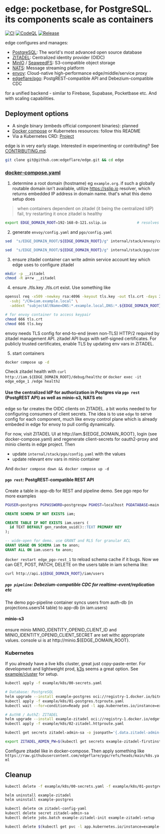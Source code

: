 # edge: pocketbase, for PostgreSQL. its components scale as containers

[![CI](https://github.com/edgeflare/edge/actions/workflows/ci.yml/badge.svg)](https://github.com/edgeflare/edge/actions/workflows/ci.yml)
[![CodeQL](https://github.com/edgeflare/edge/actions/workflows/codeql.yml/badge.svg)](https://github.com/edgeflare/edge/actions/workflows/codeql.yml)
[![Release](https://github.com/edgeflare/edge/actions/workflows/release.yml/badge.svg)](https://github.com/edgeflare/edge/actions/workflows/release.yml)

edge configures and manages:

* [PostgreSQL](https://www.postgresql.org/): The world's most advanced open source database
* [ZITADEL](https://github.com/zitadel/zitadel): Centralized identity provider (OIDC)
* [MinIO](https://github.com/minio/minio) / [SeaweedFS](https://github.com/seaweedfs/seaweedfs): S3-compatible object storage
* [NATS](https://nats.io): Message streaming platform
* [envoy](https://github.com/envoyproxy/envoy): Cloud-native high-performance edge/middle/service proxy
* [edgeflare/pgo](https://github.com/edgeflare/pgo): PostgREST-compatible API and Debezium-compatible CDC

for a unified backend - similar to Firebase, Supabase, Pocketbase etc. And with scaling capabilities.

## Deployment options

- A single binary (embeds official component binaries): planned
- [Docker compose](./docker-compose.yaml) or Kubernetes resources: follow this README
- Via a Kubernetes CRD: [Project](./example/project.yaml)

edge is in very early stage. Interested in experimenting or contributing? See [CONTRIBUTING.md](./CONTRIBUTING.md).

```sh
git clone git@github.com:edgeflare/edge.git && cd edge
```

### [docker-compose.yaml](./docker-compose.yaml)

1. determine a root domain (hostname) eg `example.org`. if such a globally routable domain isn't available,
utilize https://sslip.io resolver, which returns embedded IP address in domain name. that's what this demo setup does

> when containers dependent on zitadel (it being the centralized IdP) fail, try restarting it once zitadel is healthy

```sh
export EDGE_DOMAIN_ROOT=192-168-0-121.sslip.io              # resolves to 192.168.0.121 (gateway/envoy IP). use LAN or accesible IP/hostname
```

2. generate `envoy/config.yaml` and `pgo/config.yaml`

```sh
sed  "s/EDGE_DOMAIN_ROOT/${EDGE_DOMAIN_ROOT}/g" internal/stack/envoy/config.template.yaml > internal/stack/envoy/config.yaml

sed  "s/EDGE_DOMAIN_ROOT/${EDGE_DOMAIN_ROOT}/g" internal/stack/pgo/config.template.yaml > internal/stack/pgo/config.yaml
```

3. ensure zitadel container can write admin service account key which edge uses to configure zitadel

```sh
mkdir -p __zitadel
chmod -R a+rw __zitadel
```

4. ensure ./tls.key ./tls.crt exist. Use something like

```sh
openssl req -x509 -newkey rsa:4096 -keyout tls.key -out tls.crt -days 365 -nodes \
  -subj "/CN=iam.example.local" \
  -addext "subjectAltName=DNS:*.example.local,DNS:*.${EDGE_DOMAIN_ROOT}"

# for envoy container to access keypair
chmod 666 tls.crt
chmod 666 tls.key
```

envoy needs TLS config for end-to-end (even non-TLS) HTTP/2 required by zitadel management API. zitadel API bugs with self-signed certificates.
For publicly trusted certificates, enable TLS by updating env vars in ZITADEL.

5. start containers
```sh
docker compose up -d
```

Check zitadel health with `curl http://iam.${EDGE_DOMAIN_ROOT}/debug/healthz` or `docker exec -it edge_edge_1 /edge healthz`

#### Use the centralized IdP for authorization in Postgres via `pgo rest` (PostgREST API) as well as minio-s3, NATS etc

edge so far creates the OIDC clients on ZITADEL. a bit works needed to for configuring consumers of client secrets.
The idea is to use `edge` to serve config for each component, much like envoy control plane which is already embeded in edge for envoy to pull config dynamically.

For now, visit ZITADEL UI at http://iam.${EDGE_DOMAIN_ROOT}, login (see docker-compose.yaml) and regenerate client-secrets for oauth2-proxy and minio clients in edge project. Then

- update `internal/stack/pgo/config.yaml` with the values
- update relevant env vars in minio container

And `docker compose down && docker compose up -d`

#### `pgo rest`: PostgREST-compatible REST API

Create a table in app-db for REST and pipeline demo. See pgo repo for more examples

```sh
PGUSER=postgres PGPASSWORD=postgrespw PGHOST=localhost PGDATABASE=main PGPORT=5432 psql
```

```sql
CREATE SCHEMA IF NOT EXISTS iam;

CREATE TABLE IF NOT EXISTS iam.users (
  id TEXT DEFAULT gen_random_uuid()::TEXT PRIMARY KEY
);

-- wide-open for demo. use GRANT and RLS for granular ACL
GRANT USAGE ON SCHEMA iam to anon;
GRANT ALL ON iam.users to anon;
```

`docker restart edge_pgo-rest_1` to reload schema cache if it bugs.
Now we can GET, POST, PATCH, DELETE on the users table in iam schema like:

```sh
curl http://api.${EDGE_DOMAIN_ROOT}/iam/users
```

##### `pgo pipeline`: Debezium-compatible CDC for realtime-event/replication etc

The demo pgo-pipeline container syncs users from auth-db (in projections.users14 table) to app-db (in iam.users)

#### minio-s3
ensure minio MINIO_IDENTITY_OPENID_CLIENT_ID and MINIO_IDENTITY_OPENID_CLIENT_SECRET are set withc appropriate values. console ui is at http://minio.${EDGE_DOMAIN_ROOT}.

### Kubernetes
If you already have a live k8s cluster, great just copy-paste-enter.
For development and lightweight prod, [k3s](https://github.com/k3s-io/k3s) seems a great option.
See [example/cluster](./example/cluster) for setup.

```sh
kubectl apply -f example/k8s/00-secrets.yaml

# Database: PostgreSQL
helm upgrade --install example-postgres oci://registry-1.docker.io/bitnamicharts/postgresql -f example/k8s/01-postgres.values.yaml
kubectl apply -f example/k8s/01-postgres.tcproute.yaml
kubectl wait --for=condition=Ready pod -l app.kubernetes.io/instance=example-postgres --timeout=-1s

# AuthN / AuthZ: ZITADEL
helm upgrade --install example-zitadel oci://registry-1.docker.io/edgeflare/zitadel -f example/k8s/02-zitadel.values.yaml
kubectl apply -f example/k8s/02-zitadel.httproute.yaml
```

```sh
kubectl get secrets zitadel-admin-sa -o jsonpath='{.data.zitadel-admin-sa\.json}' | base64 -d > __zitadel-machinekey/zitadel-admin-sa.json

export ZITADEL_ADMIN_PW=$(kubectl get secrets example-zitadel-firstinstance -o jsonpath='{.data.ZITADEL_FIRSTINSTANCE_ORG_HUMAN_PASSWORD}' | base64 -d)
```

Configure zitadel like in docker-compose. Then apply something like `https://raw.githubusercontent.com/edgeflare/pgo/refs/heads/main/k8s.yaml`

## Cleanup

```sh
kubectl delete -f example/k8s/00-secrets.yaml -f example/k8s/01-postgres.tcproute.yaml -f example/k8s/02-zitadel.httproute.yaml -f example/k8s/03-postgrest.yaml

helm uninstall example-zitadel
helm uninstall example-postgres

kubectl delete cm zitadel-config-yaml
kubectl delete secret zitadel-admin-sa
kubectl delete jobs.batch example-zitadel-init example-zitadel-setup

kubectl delete $(kubectl get pvc -l app.kubernetes.io/instance=example-postgres -o name)
```
